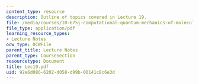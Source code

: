 ```yaml
---
content_type: resource
description: Outline of topics covered in Lecture 19.
file: /media/courses/10-675j-computational-quantum-mechanics-of-molecular-and-extended-systems-fall-2004/92e6d0866202d058d99b00141c8c6e3d_Lec19.pdf
file_type: application/pdf
learning_resource_types:
- Lecture Notes
ocw_type: OCWFile
parent_title: Lecture Notes
parent_type: CourseSection
resourcetype: Document
title: Lec19.pdf
uid: 92e6d086-6202-d058-d99b-00141c8c6e3d
---
```

